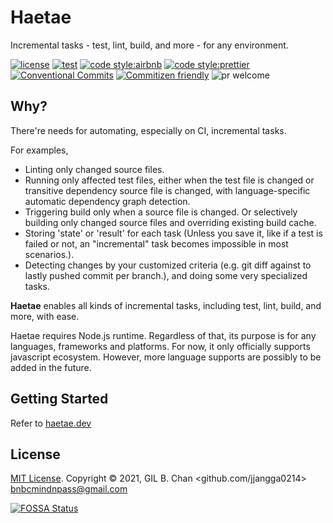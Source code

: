 # Haetae

Incremental tasks - test, lint, build, and more - for any environment.

[![license](https://img.shields.io/badge/license-MIT-ff4081.svg?style=flat-square&labelColor=black)](./LICENSE)
[![test](https://img.shields.io/badge/test-jest-7c4dff.svg?style=flat-square&labelColor=black)](./jest.config.js)
[![code style:airbnb](https://img.shields.io/badge/code_style-airbnb-448aff.svg?style=flat-square&labelColor=black)](https://github.com/airbnb/javascript)
[![code style:prettier](https://img.shields.io/badge/code_style-prettier-18ffff.svg?style=flat-square&labelColor=black)](https://prettier.io/)
[![Conventional Commits](https://img.shields.io/badge/Conventional%20Commits-1.0.0-ffab00.svg?style=flat-square&labelColor=black)](https://conventionalcommits.org)
[![Commitizen friendly](https://img.shields.io/badge/Commitizen-cz_conventional_changelog-dd2c00.svg?style=flat-square&labelColor=black)](http://commitizen.github.io/cz-cli/)
![pr welcome](https://img.shields.io/badge/PRs-welcome-09FF33.svg?style=flat-square&labelColor=black)

## Why?

There're needs for automating, especially on CI, incremental tasks.

For examples,

- Linting only changed source files.
- Running only affected test files, either when the test file is changed or transitive dependency source file is changed, with language-specific automatic dependency graph detection.
- Triggering build only when a source file is changed. Or selectively building only changed source files and overriding existing build cache.
- Storing 'state' or 'result' for each task (Unless you save it, like if a test is failed or not, an "incremental" task becomes impossible in most scenarios.).
- Detecting changes by your customized criteria (e.g. git diff against to lastly pushed commit per branch.), and doing some very specialized tasks.

**Haetae** enables all kinds of incremental tasks, including test, lint, build, and more, with ease.

Haetae requires Node.js runtime.
Regardless of that, its purpose is for any languages, frameworks and platforms.
For now, it only officially supports javascript ecosystem.
However, more language supports are possibly to be added in the future.

## Getting Started

Refer to [haetae.dev](https://haetae.dev)

## License

[MIT License](license). Copyright © 2021, GIL B. Chan <github.com/jjangga0214> <bnbcmindnpass@gmail.com>

[![FOSSA Status](https://app.fossa.com/api/projects/git%2Bgithub.com%2Fjjangga0214%2Fhaetae.svg?type=large)](https://app.fossa.com/projects/git%2Bgithub.com%2Fjjangga0214%2Fhaetae?ref=badge_large)
